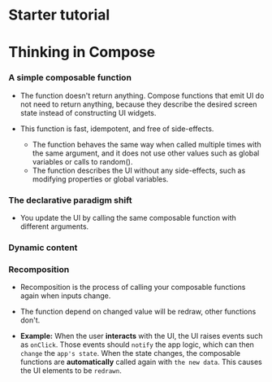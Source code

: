# Starter tutorial
# Thinking in Compose
### A simple composable function
- The function doesn't return anything. Compose functions that emit UI do not need to return anything, because they describe the desired screen state instead of constructing UI widgets.


- This function is fast, idempotent, and free of side-effects.

    - The function behaves the same way when called multiple times with the same argument, and it does not use other values such as global variables or calls to random().
    - The function describes the UI without any side-effects, such as modifying properties or global variables.

### The declarative paradigm shift
- You update the UI by calling the same composable function with different arguments.


### Dynamic content
### Recomposition
- Recomposition is the process of calling your composable functions again when inputs change. 
- The function depend on changed value will be redraw, other functions don't.


- **Example:** When the user **interacts** with the UI, the UI raises events such as `onClick`. Those events should `notify` the app logic, which can then `change` the `app's state`. When the state changes, the composable functions are **automatically** called again with `the new data`. This causes the UI elements to be `redrawn`.